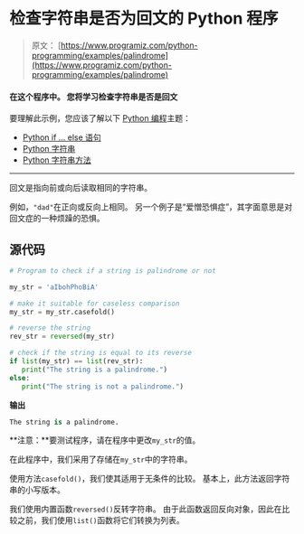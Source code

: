 # 检查字符串是否为回文的 Python 程序

> 原文： [https://www.programiz.com/python-programming/examples/palindrome](https://www.programiz.com/python-programming/examples/palindrome)

#### 在这个程序中。 您将学习检查字符串是否是回文

要理解此示例，您应该了解以下 [Python 编程](/python-programming "Python tutorial")主题：

*   [Python if ... else 语句](/python-programming/if-elif-else)
*   [Python 字符串](/python-programming/string)
*   [Python 字符串方法](/python-programming/strings-method)

* * *

回文是指向前或向后读取相同的字符串。

例如，`"dad"`在正向或反向上相同。 另一个例子是“爱憎恐惧症”，其字面意思是对回文症的一种烦躁的恐惧。

## 源代码

```py
# Program to check if a string is palindrome or not

my_str = 'aIbohPhoBiA'

# make it suitable for caseless comparison
my_str = my_str.casefold()

# reverse the string
rev_str = reversed(my_str)

# check if the string is equal to its reverse
if list(my_str) == list(rev_str):
   print("The string is a palindrome.")
else:
   print("The string is not a palindrome.") 
```

**输出**

```py
The string is a palindrome.
```

**注意：**要测试程序，请在程序中更改`my_str`的值。

在此程序中，我们采用了存储在`my_str`中的字符串。

使用方法`casefold()`，我们使其适用于无条件的比较。 基本上，此方法返回字符串的小写版本。

我们使用内置函数`reversed()`反转字符串。 由于此函数返回反向对象，因此在比较之前，我们使用`list()`函数将它们转换为列表。